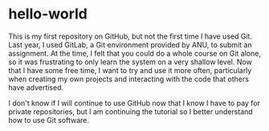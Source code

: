 # hello-world

This is my first repository on GitHub, but not the first time I have used Git. Last year, I used GitLab, a Git environment provided by ANU, to submit an assignment. At the time, I felt that you could do a whole course on Git alone, so it was frustrating to only learn the system on a very shallow level. Now that I have some free time, I want to try and use it more often, particularly when creating my own projects and interacting with the code that others have advertised.

I don't know if I will continue to use GitHub now that I know I have to pay for private repositories, but I am continuing the tutorial so I better understand how to use Git software.
